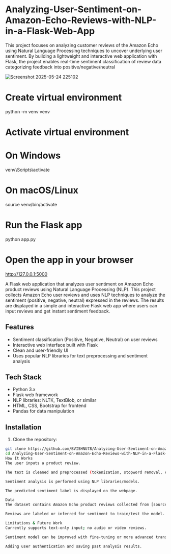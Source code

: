 # Analyzing-User-Sentiment-on-Amazon-Echo-Reviews-with-NLP-in-a-Flask-Web-App
This project focuses on analyzing customer reviews of the Amazon Echo using Natural Language Processing techniques to uncover underlying user sentiment. By building a lightweight and interactive web application with Flask, the project enables real-time sentiment classification of review data categorizing feedback into positive/negative/neutral  

![Screenshot 2025-05-24 225102](https://github.com/user-attachments/assets/93c34582-b547-4301-ace7-aba0c071f5fd)

# Create virtual environment
python -m venv venv

# Activate virtual environment
# On Windows
venv\Scripts\activate
# On macOS/Linux
source venv/bin/activate

# Run the Flask app
python app.py

# Open the app in your browser
http://127.0.0.1:5000


A Flask web application that analyzes user sentiment on Amazon Echo product reviews using Natural Language Processing (NLP).
This project collects Amazon Echo user reviews and uses NLP techniques to analyze the sentiment (positive, negative, neutral) expressed in the reviews. The results are displayed in a simple and interactive Flask web app where users can input reviews and get instant sentiment feedback.

## Features

- Sentiment classification (Positive, Negative, Neutral) on user reviews  
- Interactive web interface built with Flask  
- Clean and user-friendly UI  
- Uses popular NLP libraries for text preprocessing and sentiment analysis  

## Tech Stack

- Python 3.x  
- Flask web framework  
- NLP libraries: NLTK, TextBlob, or similar  
- HTML, CSS, Bootstrap for frontend  
- Pandas for data manipulation  

## Installation

1. Clone the repository:

```bash
git clone https://github.com/BVISHNU78/Analyzing-User-Sentiment-on-Amazon-Echo-Reviews-with-NLP-in-a-Flask-Web-App.git
cd Analyzing-User-Sentiment-on-Amazon-Echo-Reviews-with-NLP-in-a-Flask-Web-App
How It Works
The user inputs a product review.

The text is cleaned and preprocessed (tokenization, stopword removal, etc.).

Sentiment analysis is performed using NLP libraries/models.

The predicted sentiment label is displayed on the webpage.

Data
The dataset contains Amazon Echo product reviews collected from [source, e.g., Kaggle or Amazon].

Reviews are labeled or inferred for sentiment to train/test the model.

Limitations & Future Work
Currently supports text-only input; no audio or video reviews.

Sentiment model can be improved with fine-tuning or more advanced transformers.

Adding user authentication and saving past analysis results.

